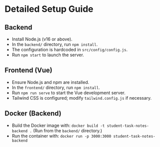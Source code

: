 <!--
This document provides a detailed setup guide for the project, covering both backend and frontend development environments. It includes instructions on installing necessary tools (like Node.js and npm), running development servers, and troubleshooting common issues. This guide ensures that all contributors can easily configure their local environments and understand the project dependencies.
-->
# Detailed Setup Guide

## Backend
- Install Node.js (v16 or above).
- In the `backend/` directory, run `npm install`.
- The configuration is hardcoded in `src/config/config.js`.
- Run `npm start` to launch the server.

## Frontend (Vue)
- Ensure Node.js and npm are installed.
- In the `frontend/` directory, run `npm install`.
- Run `npm run serve` to start the Vue development server.
- Tailwind CSS is configured; modify `tailwind.config.js` if necessary.

## Docker (Backend)
- Build the Docker image with:
  `docker build -t student-task-notes-backend .`
  (Run from the `backend/` directory.)
- Run the container with:
  `docker run -p 3000:3000 student-task-notes-backend`
